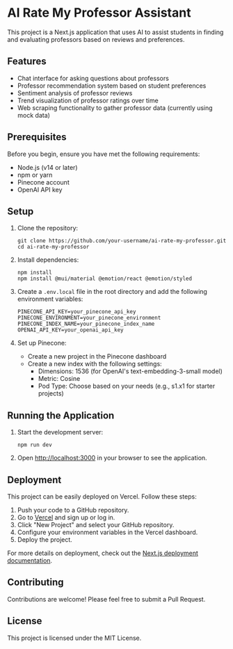 # AI Rate My Professor Assistant

This project is a Next.js application that uses AI to assist students in finding and evaluating professors based on reviews and preferences.

## Features

- Chat interface for asking questions about professors
- Professor recommendation system based on student preferences
- Sentiment analysis of professor reviews
- Trend visualization of professor ratings over time
- Web scraping functionality to gather professor data (currently using mock data)

## Prerequisites

Before you begin, ensure you have met the following requirements:

- Node.js (v14 or later)
- npm or yarn
- Pinecone account
- OpenAI API key

## Setup

1. Clone the repository:
   ```
   git clone https://github.com/your-username/ai-rate-my-professor.git
   cd ai-rate-my-professor
   ```

2. Install dependencies:
   ```
   npm install
   npm install @mui/material @emotion/react @emotion/styled
   ```

3. Create a `.env.local` file in the root directory and add the following environment variables:
   ```
   PINECONE_API_KEY=your_pinecone_api_key
   PINECONE_ENVIRONMENT=your_pinecone_environment
   PINECONE_INDEX_NAME=your_pinecone_index_name
   OPENAI_API_KEY=your_openai_api_key
   ```

4. Set up Pinecone:
   - Create a new project in the Pinecone dashboard
   - Create a new index with the following settings:
     - Dimensions: 1536 (for OpenAI's text-embedding-3-small model)
     - Metric: Cosine
     - Pod Type: Choose based on your needs (e.g., s1.x1 for starter projects)

## Running the Application

1. Start the development server:
   ```
   npm run dev
   ```

2. Open [http://localhost:3000](http://localhost:3000) in your browser to see the application.

## Deployment

This project can be easily deployed on Vercel. Follow these steps:

1. Push your code to a GitHub repository.
2. Go to [Vercel](https://vercel.com) and sign up or log in.
3. Click "New Project" and select your GitHub repository.
4. Configure your environment variables in the Vercel dashboard.
5. Deploy the project.

For more details on deployment, check out the [Next.js deployment documentation](https://nextjs.org/docs/deployment).

## Contributing

Contributions are welcome! Please feel free to submit a Pull Request.

## License

This project is licensed under the MIT License.